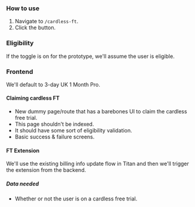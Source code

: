 ### How to use
1. Navigate to `/cardless-ft`.
2. Click the button.
### Eligibility
If the toggle is on for the prototype, we'll assume the user is eligible.
### Frontend
We'll default to 3-day UK 1 Month Pro.
#### Claiming cardless FT
- New dummy page/route that has a barebones UI to claim the cardless free trial.
- This page shouldn't be indexed.
- It should have some sort of eligibility validation.
- Basic success & failure screens.
#### FT Extension
We'll use the existing billing info update flow in Titan and then we'll trigger the extension from the backend.
##### Data needed
- Whether or not the user is on a cardless free trial.